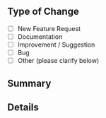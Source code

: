 ## Type of Change
- [ ] New Feature Request
- [ ] Documentation
- [ ] Improvement / Suggestion
- [ ] Bug
- [ ] Other (please clarify below)

## Summary
<!-- Brief summary of the issue. -->

## Details
<!-- code snippet, steps to reproduce, etc -->